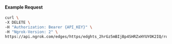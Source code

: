 <!-- Code generated for API Clients. DO NOT EDIT. -->

#### Example Request

```bash
curl \
-X DELETE \
-H "Authorization: Bearer {API_KEY}" \
-H "Ngrok-Version: 2" \
https://api.ngrok.com/edges/https/edghts_2hrGz5mBIjBp4SHRZxHYUYOK2IQ/routes/edghtsrt_2hrGz392GA8owkSkpHjdAkTsMZ9/ip_restriction
```
